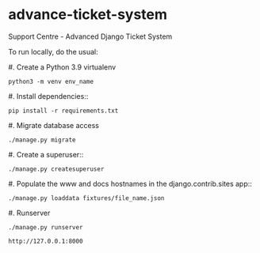 # advance-ticket-system
Support Centre - Advanced Django Ticket System

To run locally, do the usual:

#. Create a Python 3.9 virtualenv
    
    python3 -m venv env_name

#. Install dependencies::

    pip install -r requirements.txt
    
#. Migrate database access
    
    ./manage.py migrate

#. Create a superuser::
   
    ./manage.py createsuperuser

#. Populate the www and docs hostnames in the django.contrib.sites app::

    ./manage.py loaddata fixtures/file_name.json

#. Runserver 

    ./manage.py runserver
 
    http://127.0.0.1:8000 

